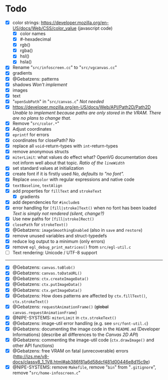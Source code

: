 # Todo

- [x] color strings: https://developer.mozilla.org/en-US/docs/Web/CSS/color_value (javascript code)
    - [x] color names
    - [x] #-hexadecimal
    - [x] rgb()
    - [x] rgba()
    - [x] hsl()
    - [x] hsla()
- [x] Rename "`src/infoscreen.cc`" to "`src/vgcanvas.cc`"
- [x] gradients
- [x] @Gebatzens: patterns
- [x] shadows *Won't implement*
- [x] images
- [x] text
- [x] "`openSubPath`" in "`src/canvas.c`" *Not needed*
- [x] https://developer.mozilla.org/en-US/docs/Web/API/Path2D/Path2D *Unable to implement because paths are only stored in the VRAM. There are no plans to change that.*
- [x] Remove "`src/color.*`"
- [x] Adjust coordinates
- [x] `eprintf` for errors
- [x] coordinates for closePath? *No*
- [x] replace all `void`-return-types with `int`-return-types
- [x] remove anonymous structs
- [x] `miterLimit`: what values do effect what? OpenVG documentation does not inform well about that topic. *Ratio of the `lineWidth`*
- [x] set standard values at initialization
- [x] create font if it is firstly used *No, defaults to "no font".*
- [x] Replace `onecolor` with regular expressions and native code
- [x] `textBaseline`, `textAlign`
- [x] add properties for `fillText` and `strokeText`
    - [x] gradients
- [x] add dependencies for `#include`s
- [x] error handling for `[fill|stroke]Text()` when no font has been loaded *Text is simply not rendered (silent, change?)*
- [x] Use new paths for `[fill|stroke]Rect()`
- [x] `closePath` for `strokeText()`
- [x] @Gebatzens: `imageSmoothingEnabled` (also in `save` and `restore`)
- [x] remove unused variables and struct-typedefs
- [x] reduce log output to a minimum (only errors)
- [x] remove `egl_debug_print_matrices()` from `src/egl-util.c`
- [ ] Text rendering: Unicode / UTF-8 support

---

- [x] @Gebatzens: `canvas.toBlob()`
- [x] @Gebatzens: `canvas.toDataURL()`
- [x] @Gebatzens: `ctx.createImageData()`
- [x] @Gebatzens: `ctx.putImageData()`
- [x] @Gebatzens: `ctx.getImageData()`
- [x] @Gebatzens: How does patterns are affected by `ctx.fillText()`, `ctx.strokeText()`
- [x] @Gebatzens: `requestAnimationFrame()` (~~global~~ `canvas.requestAnimationFrame`)
- [x] @NIPE-SYSTEMS: `miterLimit` in `ctx.strokeText()`
- [x] @Gebatzens: image-util error handling (e.g. see `src/font-util.c`)
- [x] @Gebatzens: documenting the image code in the `README.md` (Developer Informations) (describe all differences to the *Canvas 2D API*)
- [x] @Gebatzens: commenting the image-util code (`ctx.drawImage()` and other API functions)
- [x] @Gebatzens: free VRAM on fatal (unrecoverable) errors (http://izs.me/v8-docs/classv8_1_1V8.html#ab386f81a6d58dcf481d00446e8d15c9e)
- [x] @NIPE-SYSTEMS: remove `Makefile`, remove "`bin`" from "`.gitignore`", remove "`src/home-infoscreen.c`"

